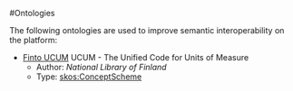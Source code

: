#Ontologies

The following ontologies are used to improve semantic interoperability on the platform:

* [Finto UCUM](http://finto.fi/ucum/en/) UCUM - The Unified Code for Units of Measure 
  * Author: *National Library of Finland*
  * Type: [skos:ConceptScheme](https://www.w3.org/2009/08/skos-reference/skos.html#ConceptScheme)
